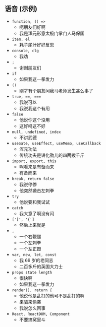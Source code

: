 ## 语音 (示例)

- `function, () =>`
  - 呃朋友们好啊
  - 我是浑元形意太极门掌门人马保国
- `item, el`
  - 耗子尾汁好好反思
- `console, clg`
  - 我劝
- `;`
  - 谢谢朋友们
- `if`
  - 如果我这一拳发力
- `()`
  - 刚才有个朋友问我马老师发生甚么事了
- `true, ==, ===`
  - 我说可以
  - 我说我这个有用
- `false`
  - 他说你这个没用
  - 这好吗这不好
- `null, undefined, index`
  - 不讲武德
- `useSate, useEffect, useMemo, useCallback`
  - 浑元功法
  - 传统功夫是讲化劲儿的四两拨千斤
- `import, export, this`
  - 啊看来是有备而来
  - 有备而来
- `break, return false`
  - 我说停停
  - 他突然袭击左刺拳
- `try`
  - 他说要和我试试
- `catch`
  - 我大意了啊没有闪
- `['[', '{']`
  - 然后上来就是
- `,`
  - 一个右鞭腿
  - 一个左刺拳
  - 一个左正蹬
- `var, new, let, const`
  - 我 69 岁的老同志
  - 二百多斤的英国大力士
- `props state length`
  - 很快啊
  - 如果我这一拳发力
- `render(), return {`
  - 他说他是乱打的他可不是乱打的啊
  - 来骗来偷袭
  - 我说怎么回事
- `React, ReactDOM, Component`
  - 不要搞窝里斗
